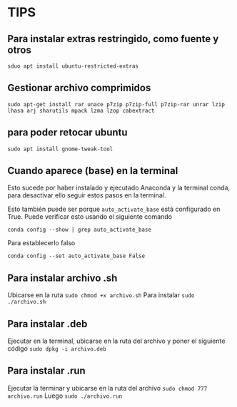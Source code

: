 # TIPS
## Para instalar extras restringido, como fuente y otros
```sduo apt install ubuntu-restricted-extras```
## Gestionar archivo comprimidos
```sudo apt-get install rar unace p7zip p7zip-full p7zip-rar unrar lzip lhasa arj sharutils mpack lzma lzop cabextract```
## para poder retocar ubuntu
```sudo apt install gnome-tweak-tool```
## Cuando aparece (base) en la terminal
Esto sucede por haber instalado y ejecutado Anaconda y la terminal conda, para desactivar ello seguir estos pasos en la terminal.

Esto también puede ser porque ```auto_activate_base``` está configurado en True. Puede verificar esto usando el siguiente comando

```conda config --show | grep auto_activate_base```

Para establecerlo falso

```conda config --set auto_activate_base False```
## Para instalar archivo .sh
Ubicarse en la ruta
```sudo chmod +x archivo.sh```
Para instalar
```sudo ./archivo.sh```
## Para instalar .deb
Ejecutar en la terminal, ubicarse en la ruta del archivo y poner el siguiente código
```sudo dpkg -i archivo.deb```
## Para instalar .run
Ejecutar la terminar y ubicarse en la ruta del archivo
```sudo chmod 777 archivo.run```
Luego
```sudo ./archivo.run```
